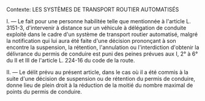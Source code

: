 Contexte: LES SYSTÈMES DE TRANSPORT ROUTIER AUTOMATISÉS

I. — Le fait pour une personne habilitée telle que mentionnée à l'article L. 3151-3, d'intervenir à distance sur un véhicule à délégation de conduite exploité dans le cadre d'un système de transport routier automatisé, malgré la notification qui lui aura été faite d'une décision prononçant à son encontre la suspension, la rétention, l'annulation ou l'interdiction d'obtenir la délivrance du permis de conduire est puni des peines prévues aux I, 2° à 6° du II et III de l'article L. 224-16 du code de la route.

II. — Le délit prévu au présent article, dans le cas où il a été commis à la suite d'une décision de suspension ou de rétention du permis de conduire, donne lieu de plein droit à la réduction de la moitié du nombre maximal de points du permis de conduire.